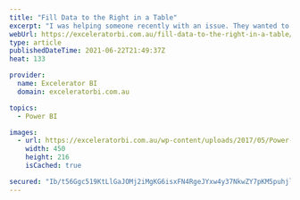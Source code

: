```yaml
---
title: "Fill Data to the Right in a Table"
excerpt: "I was helping someone recently with an issue. They wanted to allow end users (department managers in this case) to enter data in a table as simply as possible, and then use this data for reporting. The challenge often is, that the easiest way to enter data from a user&#8217;s [...]Read More »"
webUrl: https://exceleratorbi.com.au/fill-data-to-the-right-in-a-table/
type: article
publishedDateTime: 2021-06-22T21:49:37Z
heat: 133

provider:
  name: Excelerator BI
  domain: exceleratorbi.com.au

topics:
  - Power BI

images:
  - url: https://exceleratorbi.com.au/wp-content/uploads/2017/05/Power-Query-Academy-Logo-450x216.png
    width: 450
    height: 216
    isCached: true

secured: "Ib/t56Ggc519KtLlGaJOMj2iMgKG6isxFN4RgeJYxw4y37NkwZY7pKM5puhjlOrd59H3GdGIAPOGE8huHwGl+5U+KWMUFgiYUgGKLL0GDIi/qKTvUKJl7I2NoLJ+Qf5pkpalOynF49skiXlLa3hIpcXSE35NFz0t8kR80iaOjacyLiK4VEirHRvoeTwJ5ggNPeZzQbUm/5G0hKjJafuboRWGpsSykTPhrfjENEfOwWXHB1JHGlN35w+uUsVt7yVeNDQaJfLEtcxeaPYBqKbclVrKGv9bVtRrfEhROVhz5qVNyK1jSfck5Vv9j6Jxi36Rp5NVPPHE7cCnsjxlBIBA97eTVkS0l0izVsF8ZAq9hDM=;zNieSccgaaV6S74wmCRdDw=="
---
```


